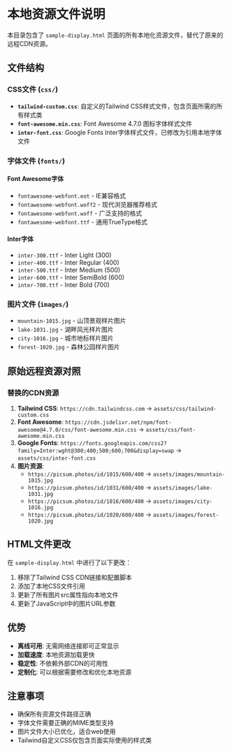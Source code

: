 # 本地资源文件说明

本目录包含了 `sample-display.html` 页面的所有本地化资源文件，替代了原来的远程CDN资源。

## 文件结构

### CSS文件 (`css/`)
- **`tailwind-custom.css`**: 自定义的Tailwind CSS样式文件，包含页面所需的所有样式类
- **`font-awesome.min.css`**: Font Awesome 4.7.0 图标字体样式文件
- **`inter-font.css`**: Google Fonts Inter字体样式文件，已修改为引用本地字体文件

### 字体文件 (`fonts/`)
#### Font Awesome字体
- `fontawesome-webfont.eot` - IE兼容格式
- `fontawesome-webfont.woff2` - 现代浏览器推荐格式
- `fontawesome-webfont.woff` - 广泛支持的格式
- `fontawesome-webfont.ttf` - 通用TrueType格式

#### Inter字体
- `inter-300.ttf` - Inter Light (300)
- `inter-400.ttf` - Inter Regular (400)
- `inter-500.ttf` - Inter Medium (500) 
- `inter-600.ttf` - Inter SemiBold (600)
- `inter-700.ttf` - Inter Bold (700)

### 图片文件 (`images/`)
- `mountain-1015.jpg` - 山顶景观样片图片
- `lake-1031.jpg` - 湖畔风光样片图片
- `city-1016.jpg` - 城市地标样片图片
- `forest-1020.jpg` - 森林公园样片图片

## 原始远程资源对照

### 替换的CDN资源
1. **Tailwind CSS**: `https://cdn.tailwindcss.com` → `assets/css/tailwind-custom.css`
2. **Font Awesome**: `https://cdn.jsdelivr.net/npm/font-awesome@4.7.0/css/font-awesome.min.css` → `assets/css/font-awesome.min.css`
3. **Google Fonts**: `https://fonts.googleapis.com/css2?family=Inter:wght@300;400;500;600;700&display=swap` → `assets/css/inter-font.css`
4. **图片资源**: 
   - `https://picsum.photos/id/1015/600/400` → `assets/images/mountain-1015.jpg`
   - `https://picsum.photos/id/1031/600/400` → `assets/images/lake-1031.jpg`
   - `https://picsum.photos/id/1016/600/400` → `assets/images/city-1016.jpg`
   - `https://picsum.photos/id/1020/600/400` → `assets/images/forest-1020.jpg`

## HTML文件更改

在 `sample-display.html` 中进行了以下更改：

1. 移除了Tailwind CSS CDN链接和配置脚本
2. 添加了本地CSS文件引用
3. 更新了所有图片src属性指向本地文件
4. 更新了JavaScript中的图片URL参数

## 优势

- **离线可用**: 无需网络连接即可正常显示
- **加载速度**: 本地资源加载更快
- **稳定性**: 不依赖外部CDN的可用性
- **定制化**: 可以根据需要修改和优化本地资源

## 注意事项

- 确保所有资源文件路径正确
- 字体文件需要正确的MIME类型支持
- 图片文件大小已优化，适合web使用
- Tailwind自定义CSS仅包含页面实际使用的样式类
